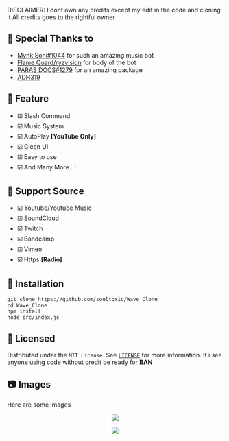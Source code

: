 DISCLAIMER: I dont own any credits except my edit in the code and cloning it All credits goes to the rightful owner

## 💖 Special Thanks to
- [Mynk Soni#1044](https://github.com/nottmayank) for such an amazing music bot
- [Flame Quard/ryzvision](https://github.com/ryzvision/) for body of the bot
- [PARAS DOCS#1279](https://github.com/parasop) for an amazing package
- [ADH319](https://github.com/adh319)

## 📢 Feature
- ☑️ Slash Command
- ☑️ Music System
- ☑️ AutoPlay **[YouTube Only]**
- ☑️ Clean UI
- ☑️ Easy to use
- ☑️ And Many More...!

## 🎵 Support Source
- ☑️ Youtube/Youtube Music
- ☑️ SoundCloud
- ☑️ Twitch
- ☑️ Bandcamp
- ☑️ Vimeo
- ☑️ Https **[Radio]**

## 📝 Installation

```
git clone https://github.com/soultoxic/Wave_Clone
cd Wave_Clone
npm install
node src/index.js

```

## 🔐 Licensed

Distributed under the `MIT License`. See [`LICENSE`](https://github.com/soultoxic/Wave_Clone/blob/main/LICENCE) for more information. If i see anyone using code without credit be ready for **BAN**

## 📷 Images

Here are some images 
<p align="center">
<img src="https://media.discordapp.net/attachments/995229837386059816/1097483649772965949/image.png"/>
</p>

<p align="center">
<img src="https://media.discordapp.net/attachments/995229837386059816/1097489596897566871/image.png?width=617&height=415"/>
</p>
